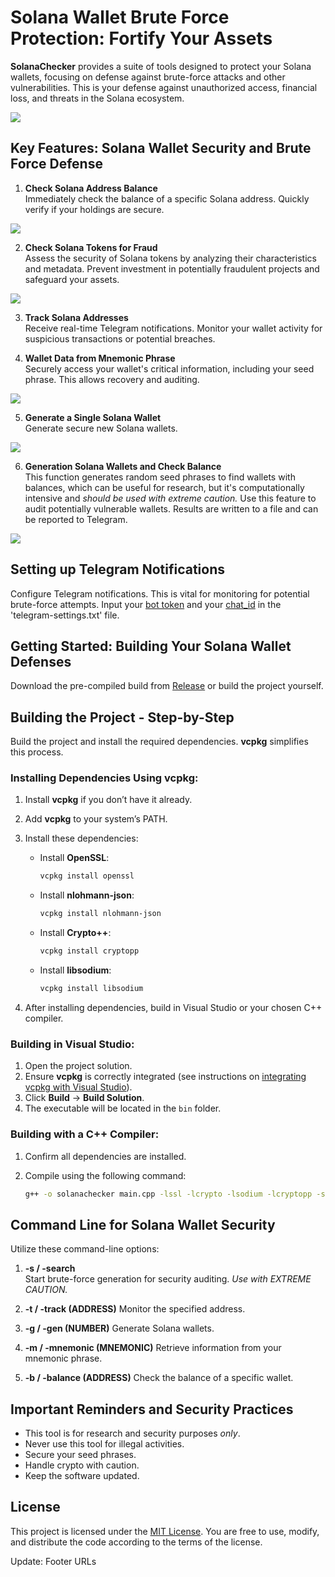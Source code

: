 # Solana Wallet Brute Force Protection: Fortify Your Assets

**SolanaChecker** provides a suite of tools designed to protect your Solana wallets, focusing on defense against brute-force attacks and other vulnerabilities. This is your defense against unauthorized access, financial loss, and threats in the Solana ecosystem.

<p align="left">
    <img src="/misc/map.webp" />
</p>

## Key Features: Solana Wallet Security and Brute Force Defense

1. **Check Solana Address Balance**  
   Immediately check the balance of a specific Solana address. Quickly verify if your holdings are secure.
   
<p align="left">
    <img src="/misc/left.webp" />
</p>

2. **Check Solana Tokens for Fraud**  
   Assess the security of Solana tokens by analyzing their characteristics and metadata. Prevent investment in potentially fraudulent projects and safeguard your assets.

<p align="left">
    <img src="/misc/wait.webp" />
</p>

3. **Track Solana Addresses**  
   Receive real-time Telegram notifications. Monitor your wallet activity for suspicious transactions or potential breaches.

4. **Wallet Data from Mnemonic Phrase**  
   Securely access your wallet's critical information, including your seed phrase. This allows recovery and auditing.

	
<p align="left">
    <img src="/misc/delta.webp" />
</p>

5. **Generate a Single Solana Wallet**  
   Generate secure new Solana wallets.

<p align="left">
    <img src="/misc/clone.webp" />
</p>

6. **Generation Solana Wallets and Check Balance**  
   This function generates random seed phrases to find wallets with balances, which can be useful for research, but it's computationally intensive and *should be used with extreme caution.* Use this feature to audit potentially vulnerable wallets. Results are written to a file and can be reported to Telegram.

<p align="left">
    <img src="/misc/footer.webp" />
</p>

## Setting up Telegram Notifications

Configure Telegram notifications. This is vital for monitoring for potential brute-force attempts. Input your [bot token](https://core.telegram.org/bots/tutorial#obtain-your-bot-token) and your [chat_id](https://t.me/getmyid_bot) in the 'telegram-settings.txt' file.

## Getting Started: Building Your Solana Wallet Defenses

Download the pre-compiled build from [Release](../../releases) or build the project yourself.

## Building the Project - Step-by-Step

Build the project and install the required dependencies. **vcpkg** simplifies this process.

### Installing Dependencies Using vcpkg:

1.  Install **vcpkg** if you don’t have it already.
2.  Add **vcpkg** to your system’s PATH.

3.  Install these dependencies:

    -   Install **OpenSSL**:
        ```bash
        vcpkg install openssl
        ```

    -   Install **nlohmann-json**:
        ```bash
        vcpkg install nlohmann-json
        ```

    -   Install **Crypto++**:
        ```bash
        vcpkg install cryptopp
        ```

    -   Install **libsodium**:
        ```bash
        vcpkg install libsodium
        ```

4.  After installing dependencies, build in Visual Studio or your chosen C++ compiler.

### Building in Visual Studio:

1.  Open the project solution.
2.  Ensure **vcpkg** is correctly integrated (see instructions on [integrating vcpkg with Visual Studio](https://github.com/microsoft/vcpkg#visual-studio)).
3.  Click **Build** -> **Build Solution**.
4.  The executable will be located in the `bin` folder.

### Building with a C++ Compiler:

1.  Confirm all dependencies are installed.
2.  Compile using the following command:

    ```bash
    g++ -o solanachecker main.cpp -lssl -lcrypto -lsodium -lcryptopp -std=c++17
    ```

## Command Line for Solana Wallet Security

Utilize these command-line options:

1.  **-s / -search**  
    Start brute-force generation for security auditing. *Use with EXTREME CAUTION.*

2.  **-t / -track (ADDRESS)**
	Monitor the specified address.

3.  **-g / -gen (NUMBER)**
	Generate Solana wallets.

4.  **-m / -mnemonic (MNEMONIC)**
	Retrieve information from your mnemonic phrase.

5.  **-b / -balance (ADDRESS)**
	Check the balance of a specific wallet.
	

## Important Reminders and Security Practices

-   This tool is for research and security purposes *only*.
-   Never use this tool for illegal activities.
-   Secure your seed phrases.
-   Handle crypto with caution.
-   Keep the software updated.

## License

This project is licensed under the [MIT License](/LICENSE). You are free to use, modify, and distribute the code according to the terms of the license.

Update: Footer URLs